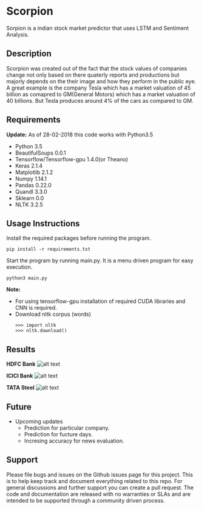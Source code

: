 Scorpion
======================
Sorpion is a indian stock market predictor that uses LSTM and Sentiment Analysis.

## Description
Scorpion was created  out of the fact that the stock values of companies change not only based on there quaterly reports
and productions but majorly depends on the their image and how they perform in the public eye. A great example is the
company Tesla which has a market valuation of 45 billion  as comapred to GM(General Motors) which has a market valuation
of 40 billions. But Tesla produces around 4% of the cars as compared to GM.



## Requirements 
**Update:** As of 28-02-2018 this code works with Python3.5

* Python 3.5
* BeautifulSoups 0.0.1
* Tensorflow/Tensorflow-gpu 1.4.0(or Theano)
* Keras 2.1.4
* Matplotlib 2.1.2
* Numpy 1.14.1
* Pandas 0.22.0
* Quandl 3.3.0
* Sklearn 0.0
* NLTK 3.2.5

## Usage Instructions
Install the required packages before running the program.
    
    pip install -r requirements.txt

Start the program by running main.py. It is a menu driven program for easy execution.
    
    python3 main.py


**Note:** 
* For using tensorflow-gpu installation of required CUDA libraries and CNN is required.
* Download nltk corpus (words)
    ```
    >>> import nltk
    >>> nltk.download()
    ```

## Results
   **HDFC Bank**
   ![alt text](https://github.com/mohitkhare582/Scorpion/blob/master/Graphs/HDFC%20Bank.png)
   
   
   **ICICI Bank**
   ![alt text](https://github.com/mohitkhare582/Scorpion/blob/master/Graphs/ICICI%20Bank.png)
   
   
   **TATA Steel**
   ![alt text](https://github.com/mohitkhare582/Scorpion/blob/master/Graphs/Tata%20Steel.png)
   
  
    
    

## Future
- Upcoming updates
    * Prediction for particular company.
    * Prediction for fucture days.
    * Incresing accuracy for news evaluation.

Support
-------
Please file bugs and issues on the Github issues page for this project. This is to help keep track and document everything related to this repo. For general discussions and further support you can create a pull request. The code and documentation are released with no warranties or SLAs and are intended to be supported through a community driven process.

